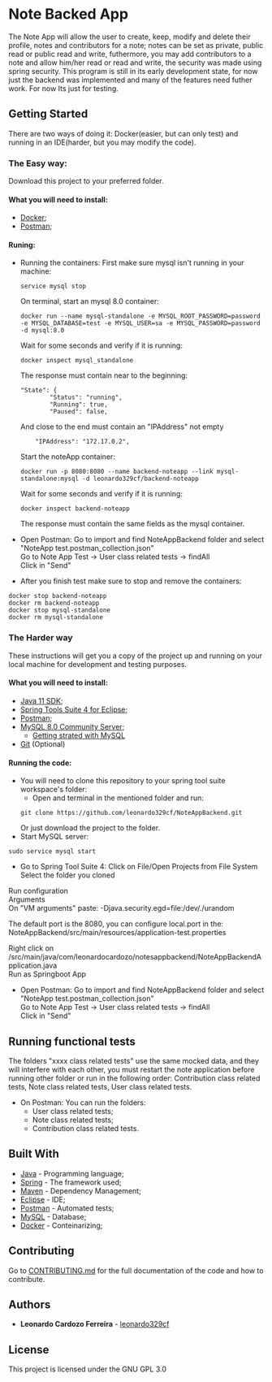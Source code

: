 # Note Backed App

The Note App will allow the user to create, keep, modify and  delete their profile, notes and contributors for a note; notes can be set as private, public read or public read and write, futhermore, you may add contributors to a note and allow him/her read or read and write, the security was made using spring security. This program is still in its early development state, for now just the backend was implemented and many of the features need futher work. For now Its just for testing.

## Getting Started
There are two ways of doing it: Docker(easier, but can only test) and running in an IDE(harder, but you may modify the code).

### The Easy way:
Download this project to your preferred folder.

#### What you will need to install:
* [Docker](https://www.docker.com/);
* [Postman](https://www.getpostman.com);

#### Runing:
* Running the containers:
	First make sure mysql isn't running in your machine:
	```
	service mysql stop
	```

	On terminal, start an mysql 8.0 container:
	```
	docker run --name mysql-standalone -e MYSQL_ROOT_PASSWORD=password -e MYSQL_DATABASE=test -e MYSQL_USER=sa -e MYSQL_PASSWORD=password -d mysql:8.0
	```

	Wait for some seconds and verify if it is running:
	```
	docker inspect mysql_standalone
	```

	The response must contain near to the beginning:  
	```
	"State": {
		    "Status": "running",
		    "Running": true,
		    "Paused": false,
	```
	And close to the end must contain an "IPAddress" not empty
	```
		"IPAddress": "172.17.0.2",
	```

	Start the noteApp container:
	```
	docker run -p 8080:8080 --name backend-noteapp --link mysql-standalone:mysql -d leonardo329cf/backend-noteapp

	```
	Wait for some seconds and verify if it is running:
	```
	docker inspect backend-noteapp
	```

	The response must contain the same fields as the mysql container.


* Open Postman:
Go to import and find NoteAppBackend folder and select "NoteApp test.postman_collection.json"  
Go to Note App Test -> User class related tests -> findAll  
Click in "Send"

* After you finish test make sure to stop and remove the containers:
```
docker stop backend-noteapp
docker rm backend-noteapp
docker stop mysql-standalone
docker rm mysql-standalone
```


### The Harder way
These instructions will get you a copy of the project up and running on your local machine for development and testing purposes.

#### What you will need to install:
* [Java 11 SDK](https://www.oracle.com/technetwork/java/javase/downloads/jdk11-downloads-5066655.html);
* [Spring Tools Suite 4 for Eclipse](https://spring.io/tools);
* [Postman](https://www.getpostman.com);
* [MySQL 8.0 Community Server](https://dev.mysql.com/downloads/);
	* [Getting strated with MySQL](https://www.mysqltutorial.org/getting-started-with-mysql/)
* [Git](https://git-scm.com/book/en/v2/Getting-Started-Installing-Git) (Optional)

#### Running the code:
* You will need to clone this repository to your spring tool suite workspace's folder:
	* Open and terminal in the mentioned folder and run:
	```
	git clone https://github.com/leonardo329cf/NoteAppBackend.git
	```
	Or just download the project to the folder.
* Start MySQL server:
```
sudo service mysql start
```

* Go to Spring Tool Suite 4:
Click on File/Open Projects from File System  
Select the folder you cloned  

Run configuration  
Arguments  
On "VM arguments" paste: -Djava.security.egd=file:/dev/./urandom  

The default port is the 8080, you can configure local.port in the:  
NoteAppBackend/src/main/resources/application-test.properties

Right click on /src/main/java/com/leonardocardozo/notesappbackend/NoteAppBackendApplication.java  
Run as Springboot App

* Open Postman:
Go to import and find NoteAppBackend folder and select "NoteApp test.postman_collection.json"  
Go to Note App Test -> User class related tests -> findAll  
Click in "Send"  


## Running functional tests

The folders "xxxx class related tests" use the same mocked data, and they will interfere with each other, you must restart the note application before running other folder or run in the following order: Contribution class related tests, Note class related tests, User class related tests.
* On Postman:
You can run the folders:  
	* User class related tests;  
	* Note class related tests;  
	* Contribution class related tests.  


## Built With

* [Java](https://www.java.com/) - Programming language;
* [Spring](https://spring.io/) - The framework used;
* [Maven](https://maven.apache.org/) - Dependency Management;
* [Eclipse](https://www.eclipse.org/) - IDE;
* [Postman](https://www.getpostman.com) - Automated tests;
* [MySQL](https://www.mysql.com/) - Database;
* [Docker](https://www.docker.com/) - Conteinarizing;


## Contributing

Go to [CONTRIBUTING.md](https://github.com/leonardo329cf/NoteAppBackend/blob/master/markdownRelated/CONTRIBUTING.md) for the full documentation of the code and how to contribute.


## Authors

* **Leonardo Cardozo Ferreira** - [leonardo329cf](https://github.com/leonardo329cf)


## License

This project is licensed under the GNU GPL 3.0
